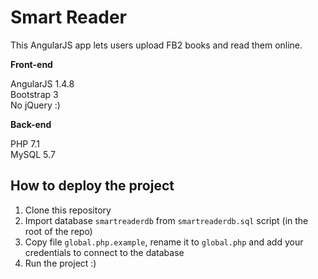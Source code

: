 # Smart Reader
This AngularJS app lets users upload FB2 books and read them online. 

**Front-end**  

AngularJS 1.4.8  
Bootstrap 3  
No jQuery :) 

**Back-end**  

PHP 7.1  
MySQL 5.7  

## How to deploy the project 

1. Clone this repository 
1. Import database `smartreaderdb` from `smartreaderdb.sql` script (in the root of the repo)
1. Copy file `global.php.example`, rename it to `global.php` and add your credentials to connect to the database 
1. Run the project :) 
